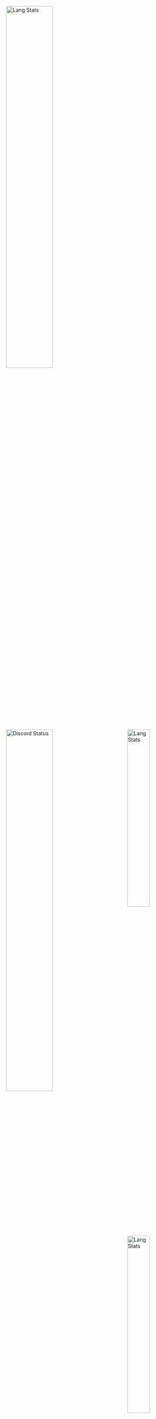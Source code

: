 <a href="link" target="_blank">
	<img width="50%" align="left" alt="Lang Stats" src="https://media.discordapp.net/attachments/815248251212398628/990291516603924500/unknown.png?width=468&height=100">
</a>
<a href="https://discord.com/users/889167627115712522" target="_blank">
	<img width="50%" align="left" alt="Discord Status" src="https://lanyard.cnrad.dev/api/889167627115712522?bg=1f1f1f&borderRadius=5px">
</a>
<a href="https://github.com/anuraghazra/github-readme-stats" target="_blank">
	<img width="35%" align="right" alt="Lang Stats" src="https://github-readme-stats.vercel.app/api/top-langs/?username=lolollllo&theme=dark&hide_border=true&bg_color=1f1f1f">
</a>
<a href="https://github.com/anuraghazra/github-readme-stats" target="_blank">
	<img width="35%" align="right" alt="Lang Stats" src="https://github-readme-stats.vercel.app/api?username=lolollllo&theme=dark&hide_border=true&bg_color=1f1f1f">
</a>

